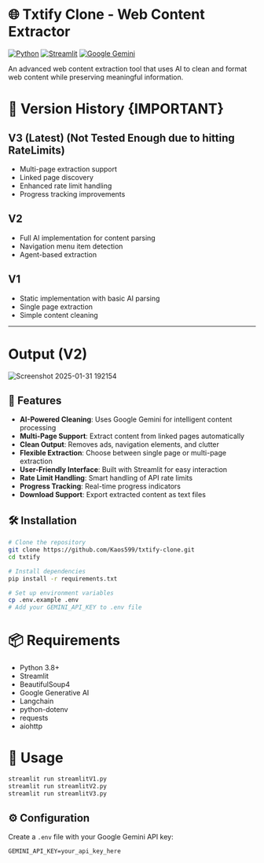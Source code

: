 # 🌐 Txtify Clone - Web Content Extractor

[![Python](https://img.shields.io/badge/Python-3.8%2B-blue.svg)](https://www.python.org/downloads/)
[![Streamlit](https://img.shields.io/badge/Streamlit-1.29%2B-FF4B4B.svg)](https://streamlit.io)
[![Google Gemini](https://img.shields.io/badge/AI-Google%20Gemini-orange)](https://deepmind.google/technologies/gemini/)

An advanced web content extraction tool that uses AI to clean and format web content while preserving meaningful information.

# 🔄 Version History {IMPORTANT}

## V3 (Latest) (Not Tested Enough due to hitting RateLimits)
- Multi-page extraction support  
- Linked page discovery  
- Enhanced rate limit handling  
- Progress tracking improvements  

## V2
- Full AI implementation for content parsing  
- Navigation menu item detection  
- Agent-based extraction  

## V1
- Static implementation with basic AI parsing  
- Single page extraction  
- Simple content cleaning  

---
# Output (V2)

![Screenshot 2025-01-31 192154](https://github.com/user-attachments/assets/314755f5-b879-4c63-843e-e09d5a86687c)

## 🚀 Features

- **AI-Powered Cleaning**: Uses Google Gemini for intelligent content processing
- **Multi-Page Support**: Extract content from linked pages automatically
- **Clean Output**: Removes ads, navigation elements, and clutter
- **Flexible Extraction**: Choose between single page or multi-page extraction
- **User-Friendly Interface**: Built with Streamlit for easy interaction
- **Rate Limit Handling**: Smart handling of API rate limits
- **Progress Tracking**: Real-time progress indicators
- **Download Support**: Export extracted content as text files

## 🛠️ Installation

```bash
# Clone the repository
git clone https://github.com/Kaos599/txtify-clone.git
cd txtify

# Install dependencies
pip install -r requirements.txt

# Set up environment variables
cp .env.example .env
# Add your GEMINI_API_KEY to .env file
```
# 📦 Requirements

- Python 3.8+
- Streamlit  
- BeautifulSoup4  
- Google Generative AI  
- Langchain  
- python-dotenv  
- requests  
- aiohttp  

# 🚦 Usage

```bash
streamlit run streamlitV1.py
streamlit run streamlitV2.py
streamlit run streamlitV3.py
```

## ⚙️ Configuration  

Create a `.env` file with your Google Gemini API key:  

```env
GEMINI_API_KEY=your_api_key_here
```
